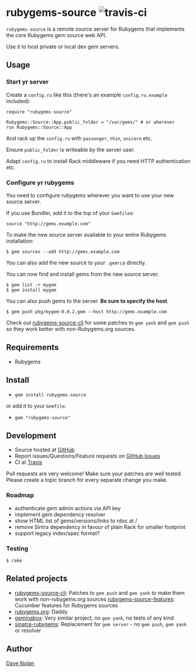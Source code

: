 rubygems-source ![travis-ci](https://secure.travis-ci.org/textgoeshere/rubygems-source.png)
===============

`rubygems-source` is a remote source server for Rubygems that implements the
core Rubygems gem source web API.

Use it to host private or local dev gem servers.

Usage
-----

### Start yr server ###

Create a `config.ru` like this (there's an example `config.ru.example`
included):

    require "rubygems-source"       
    
    Rubygems::Source::App.public_folder = "/var/gems/" # or wherever
    run Rubygems::Source::App

And rack up the `config.ru` with `passenger`, `thin`, `unicorn` etc.

Ensure `public_folder` is writeable by the server user.

Adapt `config.ru` to install Rack middleware if you need HTTP
authentication etc.

### Configure yr rubygems ###

You need to configure rubygems wherever you want to use your new source server.

If you use Bundler, add it to the top of your `Gemfile`s:

    source "http://gems.example.com"

To make the new source server available to your entire Rubygems installation:

    $ gem sources --add http://gems.example.com

You can also add the new source to your `.gemrc`s directly.

You can now find and install gems from the new source server.

    $ gem list -r mygem
    $ gem install mygem

You can also push gems to the server. **Be sure to specify the host**.

    $ gem push pkg/mygem-0.0.2.gem --host http://gems.example.com     

Check out
[rubygems-source-cli](https://github.com/kapoq/rubygems-source-cli)
for some patches to `gem yank` and `gem push` so they work better with
non-Rubygems.org sources.

Requirements
------------

* Rubygems

Install
-------

* `gem install rubygems-source`

or add it to your `Gemfile`:

* `gem "rubygems-source"`

Development
-----------

* Source hosted at [GitHub](https://github.com/kapoq/rubygems-source)
* Report issues/Questions/Feature requests on [GitHub Issues](https://github.com/kapoq/rubygems-source)
* CI at [Travis](http://travis-ci.org/#!/textgoeshere/rubygems-source)

Pull requests are very welcome! Make sure your patches are well tested. Please create a topic branch for every separate change
you make.

### Roadmap ###

* authenticate gem admin actions via API key
* implement gem dependency resolver
* show HTML list of gems/versions/links to rdoc at /
* remove Sintra dependency in favour of plain Rack for smaller footprint
* support legacy index/spec format?

### Testing ###

    $ rake

Related projects
----------------

* [rubygems-source-cli](https://github.com/kapoq/rubygems-source-cli):
  Patches to `gem push` and `gem yank` to make them work with
  non-rubygems.org sources
  [rubygems-source-features](https://github.com/kapoq/rubygems-source-features):
  Cucumber features for Rubygems sources
* [rubygems.org](https://github.com/rubygems/rubygems.org): 
  Daddy
* [geminabox](https://github.com/cwninja/geminabox): 
  Very similar project, no `gem yank`, no tests of any kind
* [sinatra-rubygems](https://github.com/jnewland/sinatra-rubygems): 
  Replacement for `gem server` - no `gem push`, `gem yank` or resolver

Author
------

[Dave Nolan](https://github.com/textgoeshere)
